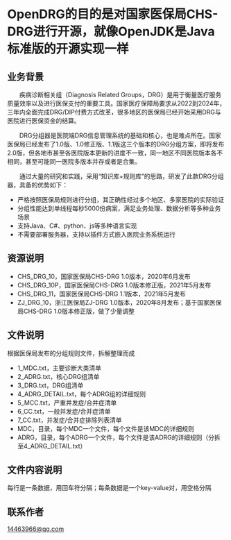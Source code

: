 # OpenDRG的目的是对国家医保局CHS-DRG进行开源，就像OpenJDK是Java标准版的开源实现一样


## 业务背景

&emsp;&emsp;疾病诊断相关组（Diagnosis Related Groups，DRG）是用于衡量医疗服务质量效率以及进行医保支付的重要工具。国家医疗保障局要求从2022到2024年，三年内全面完成DRG/DIP付费方式改革，很多地区的医保局已经开始采用DRG与医院进行医保资金的结算。

&emsp;&emsp;DRG分组器是医院端DRG信息管理系统的基础和核心，也是难点所在。国家医保局已经发布了1.0版、1.0修正版、1.1版这三个版本的DRG分组方案，即将发布2.0版，但各地市甚至各医院版本更新的进度不一致，同一地区不同医院版本各不相同，甚至可能同一医院多版本并存或者是合集。

&emsp;&emsp;通过大量的研究和实践，采用“知识库+规则库”的思路，研发了此款DRG分组器，具备的优势如下：
* 严格按照医保局规则进行分组，其正确性经过多个地区、多家医院的实际验证
* 分组性能达到单线程每秒5000份病案，满足业务处理、数据分析等多种业务场景
* 支持Java、C#、python、js等多种语言实现
* 不需要部署服务器，支持以插件方式嵌入医院业务系统运行

## 资源说明
* CHS_DRG_10，国家医保局CHS-DRG 1.0版本，2020年6月发布
* CHS_DRG_10P，国家医保局CHS-DRG 1.0版本修正版，2021年5月发布
* CHS_DRG_11，国家医保局CHS-DRG 1.1版本，2021年5月发布
* ZJ_DRG_10，浙江医保局ZJ-DRG 1.0版本，2020年8月发布；基于国家医保局CHS-DRG 1.0版本修正版，做了少量调整

## 文件说明
根据医保局发布的分组规则文件，拆解整理而成
* 1_MDC.txt，主要诊断大类清单
* 2_ADRG.txt，核心DRG组清单
* 3_DRG.txt，DRG组清单
* 4_ADRG_DETAIL.txt，每个ADRG组的详细规则
* 5_MCC.txt，严重并发症/合并症清单
* 6_CC.txt，一般并发症/合并症清单
* 7_CC.txt，并发症/合并症排除列表清单
* MDC，目录，每个MDC一个文件，每个文件是该MDC的详细规则
* ADRG，目录，每个ADRG一个文件，每个文件是该ADRG的详细规则（分拆至4_ADRG_DETAIL.txt）

## 文件内容说明
每行是一条数据，用回车符分隔；每条数据是一个key-value对，用空格分隔

## 联系作者
14463966@qq.com